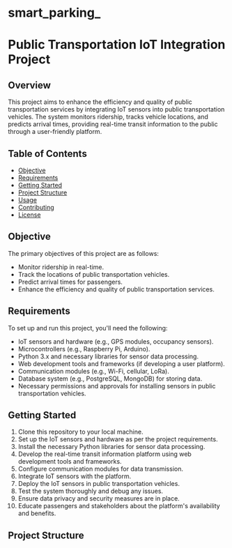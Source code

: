 # smart_parking_
# Public Transportation IoT Integration Project

## Overview

This project aims to enhance the efficiency and quality of public transportation services by integrating IoT sensors into public transportation vehicles. The system monitors ridership, tracks vehicle locations, and predicts arrival times, providing real-time transit information to the public through a user-friendly platform.

## Table of Contents

- [Objective](#objective)
- [Requirements](#requirements)
- [Getting Started](#getting-started)
- [Project Structure](#project-structure)
- [Usage](#usage)
- [Contributing](#contributing)
- [License](#license)

## Objective

The primary objectives of this project are as follows:

- Monitor ridership in real-time.
- Track the locations of public transportation vehicles.
- Predict arrival times for passengers.
- Enhance the efficiency and quality of public transportation services.

## Requirements

To set up and run this project, you'll need the following:

- IoT sensors and hardware (e.g., GPS modules, occupancy sensors).
- Microcontrollers (e.g., Raspberry Pi, Arduino).
- Python 3.x and necessary libraries for sensor data processing.
- Web development tools and frameworks (if developing a user platform).
- Communication modules (e.g., Wi-Fi, cellular, LoRa).
- Database system (e.g., PostgreSQL, MongoDB) for storing data.
- Necessary permissions and approvals for installing sensors in public transportation vehicles.

## Getting Started

1. Clone this repository to your local machine.
2. Set up the IoT sensors and hardware as per the project requirements.
3. Install the necessary Python libraries for sensor data processing.
4. Develop the real-time transit information platform using web development tools and frameworks.
5. Configure communication modules for data transmission.
6. Integrate IoT sensors with the platform.
7. Deploy the IoT sensors in public transportation vehicles.
8. Test the system thoroughly and debug any issues.
9. Ensure data privacy and security measures are in place.
10. Educate passengers and stakeholders about the platform's availability and benefits.

## Project Structure

